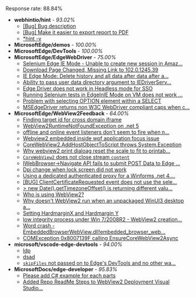 Response rate: 88.84%

* **webhintio/hint** - _93.02%_
  * [[Bug] Bug description](https://github.com/webhintio/hint/issues/5218)
  * [[Bug] Make it easier to export report to PDF](https://github.com/webhintio/hint/issues/5217)
  * [*hint -v](https://github.com/webhintio/hint/issues/5174)
* **MicrosoftEdge/demos** - _100.00%_
* **MicrosoftEdge/DevTools** - _100.00%_
* **MicrosoftEdge/EdgeWebDriver** - _75.00%_
  * [Selenium Edge IE Mode - Unable to create new session in Amaz...](https://github.com/MicrosoftEdge/EdgeWebDriver/issues/32)
  * [Download Page Changed, Missing Link to 102.0.1245.39](https://github.com/MicrosoftEdge/EdgeWebDriver/issues/31)
  * [IE Edge Mode: Delete history and all data after data after a...](https://github.com/MicrosoftEdge/EdgeWebDriver/issues/30)
  * [Ability to pass user data directory argument to IEDriverServ...](https://github.com/MicrosoftEdge/EdgeWebDriver/issues/29)
  * [Edge Driver does not work in Headless mode for SSO](https://github.com/MicrosoftEdge/EdgeWebDriver/issues/28)
  * [Running Selenium tests in EdgeInIE Mode on VM does not work ...](https://github.com/MicrosoftEdge/EdgeWebDriver/issues/27)
  * [Problem with selecting OPTION element within a SELECT](https://github.com/MicrosoftEdge/EdgeWebDriver/issues/26)
  * [MSEdgeDriver returns non W3C WebDriver compliant caps when c...](https://github.com/MicrosoftEdge/EdgeWebDriver/issues/23)
* **MicrosoftEdge/WebView2Feedback** - _64.00%_
  * [Finding target id for cross domain iframe](https://github.com/MicrosoftEdge/WebView2Feedback/issues/2535)
  * [WebView2RuntimeNotFoundException on .net 5](https://github.com/MicrosoftEdge/WebView2Feedback/issues/2534)
  * [offline and online event listeners don't seem to fire when n...](https://github.com/MicrosoftEdge/WebView2Feedback/issues/2533)
  * [Webview2 embedded  inside wpf application focus issue](https://github.com/MicrosoftEdge/WebView2Feedback/issues/2531)
  * [CoreWebView2.AddHostObjectToScript throws System.Exception](https://github.com/MicrosoftEdge/WebView2Feedback/issues/2529)
  * [Why webview2 print dialoag reset the scale to fit to printab...](https://github.com/MicrosoftEdge/WebView2Feedback/issues/2523)
  * [`CoreWebView2` does not close stream `content`](https://github.com/MicrosoftEdge/WebView2Feedback/issues/2513)
  * [IWebBrowser->Navigate API fails to submit POST Data to Edge ...](https://github.com/MicrosoftEdge/WebView2Feedback/issues/2505)
  * [Dpi change when lock screen did not work](https://github.com/MicrosoftEdge/WebView2Feedback/issues/2493)
  * [Using a dedicated authenticated proxy for a Winforms .net 4....](https://github.com/MicrosoftEdge/WebView2Feedback/issues/2532)
  * [[BUG] ClientCertificateRequested event does not use the sele...](https://github.com/MicrosoftEdge/WebView2Feedback/issues/2528)
  * [> new Date().getTimezoneOffset() is returning different valu...](https://github.com/MicrosoftEdge/WebView2Feedback/issues/2526)
  * [Who is using WebView2?](https://github.com/MicrosoftEdge/WebView2Feedback/issues/2514)
  * [Why doesn't WebView2 run when an unpackaged WinUI3 desktop a...](https://github.com/MicrosoftEdge/WebView2Feedback/issues/2511)
  * [Setting HardmarginX and Hardmargin Y](https://github.com/MicrosoftEdge/WebView2Feedback/issues/2504)
  * [low integrity process under Win 7/2008R2 - WebView2 creation...](https://github.com/MicrosoftEdge/WebView2Feedback/issues/2500)
  * [Word crash - EmbeddedBrowserWebView.dll!embedded_browser_web...](https://github.com/MicrosoftEdge/WebView2Feedback/issues/2496)
  * [COMException 0x8007139F calling EnsureCoreWebView2Async](https://github.com/MicrosoftEdge/WebView2Feedback/issues/2495)
* **microsoft/vscode-edge-devtools** - _94.00%_
  * [ldp](https://github.com/microsoft/vscode-edge-devtools/issues/1082)
  * [dsad](https://github.com/microsoft/vscode-edge-devtools/issues/1081)
  * [`skipFiles` not passed on to Edge's DevTools and no other wa...](https://github.com/microsoft/vscode-edge-devtools/issues/1080)
* **MicrosoftDocs/edge-developer** - _95.83%_
  * [Please add C# example for each parts](https://github.com/MicrosoftDocs/edge-developer/issues/2018)
  * [Added Repo ReadMe Steps to WebView2 Deployment Visual Studio...](https://github.com/MicrosoftDocs/edge-developer/pull/2017)